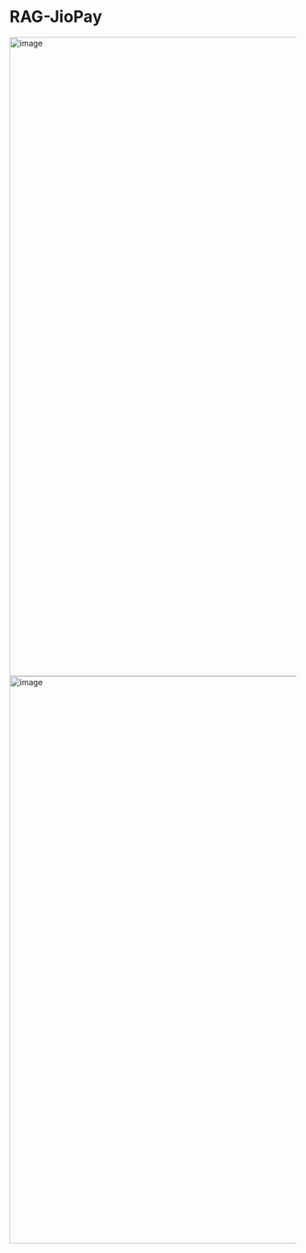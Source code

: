 # RAG-JioPay

<img width="1712" height="1122" alt="image" src="https://github.com/user-attachments/assets/d05bc056-c487-45e2-976e-491b80338141" />


<img width="1794" height="996" alt="image" src="https://github.com/user-attachments/assets/3809a526-abad-4b08-9fa0-476b26f2258a" />
